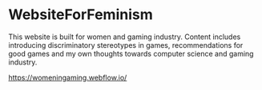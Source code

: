 # WebsiteForFeminism

This website is built for women and gaming industry. Content includes introducing discriminatory stereotypes in games, recommendations for good games and my own thoughts towards computer science and gaming industry. 

https://womeningaming.webflow.io/
